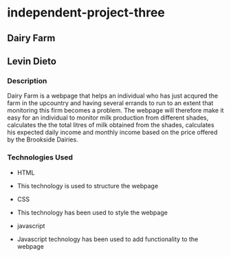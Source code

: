 # independent-project-three

## Dairy Farm
## Levin Dieto
### Description
Dairy Farm is a webpage that helps an individual who has just acqured the farm in the upcountry and having several errands to run to an extent that monitoring this firm becomes a problem. The webpage will therefore make it easy for an individual to monitor milk production from different shades, calculates the the total litres of milk obtained from the shades, calculates his expected daily income and monthly income based on the price offered by the Brookside Dairies.
### Technologies Used
- HTML
* This technology is used to structure the webpage
- CSS
* This technology has been used to style the webpage
- javascript
* Javascript technology has been used to add functionality to the webpage